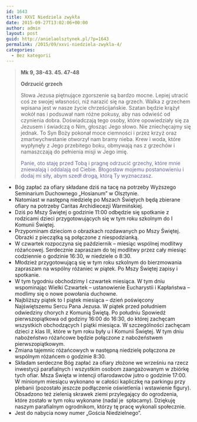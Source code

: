 ```yaml
---
id: 1643
title: XXVI Niedziela zwykła
date: 2015-09-27T13:02:06+00:00
author: admin
layout: post
guid: http://anielaolsztynek.pl/?p=1643
permalink: /2015/09/xxvi-niedziela-zwykla-4/
categories:
  - Bez kategorii
---
```

> **Mk 9, 38-43. 45. 47-48**
> 
> **Odrzucić grzech**
> 
> Słowa Jezusa piętnujące zgorszenie są bardzo mocne. Lepiej utracić coś ze swojej własności, niż narazić się na grzech. Walka z grzechem wpisana jest w nasze życie chrześcijańskie. Szatan będzie krążył wokół nas i podsuwał nam różne pokusy, aby nas odwieść od czynienia dobra. Doświadczają tego osoby, które opowiedziały się za Jezusem i świadczą o Nim, głosząc Jego słowo. Nie zniechęcajmy się jednak. To Syn Boży pokonał moce ciemności i przez krzyż oraz zmartwychwstanie otworzył nam bramy nieba. Krew i woda, które wypłynęły z Jego przebitego boku, obmywają nas z grzechów i namaszczają do pełnienia misji w Jego imię.
> 
> <span style="color: #666699;">Panie, oto staję przed Tobą i pragnę odrzucić grzechy, które mnie zniewalają i oddalają od Ciebie. Błogosław mojemu postanowieniu i dodaj mi siły, abym szedł drogą, którą Ty wyznaczasz.</span>

  * Bóg zapłać za ofiary składane dziś na tacę na potrzeby Wyższego Seminarium Duchownego &#8222;Hosianum&#8221; w Olsztynie.
  * Natomiast w następną niedzielę po Mszach Świętych będą zbierane ofiary na potrzeby Caritas Archidiecezji Warmińskiej.
  * Dziś po Mszy Świętej o godzinie 11:00 odbędzie się spotkanie z rodzicami dzieci przygotowujących się w tym roku szkolnym do I Komunii Świętej.
  * Przypominam dzieciom o obrazkach rozdawanych po Mszy Świętej. Obrazki z pieczątką są połączone z niespodzianką.
  * W czwartek rozpoczyna się październik &#8211; miesiąc wspólnej modlitwy różańcowej. Serdecznie zapraszam do tej modlitwy przez cały miesiąc codziennie o godzinie 16:30, w niedziele o 8:30.
  * Młodzież przygotowującą się w tym roku szkolnym do bierzmowania zapraszam na wspólny różaniec w piątek. Po Mszy Świętej zapisy i spotkanie.
  * W tym tygodniu obchodzimy I czwartek miesiąca. W tym dniu wspominając Wielki Czwartek &#8211; ustanowienie Eucharystii i Kapłaństwa &#8211; modlimy się o nowe powołania duchowne.
  * Najbliższy piątek to I piątek miesiąca &#8211; dzień poświęcony Najświętszemu Sercu Pana Jezusa. W piątek przed południem odwiedziny chorych z Komunią Świętą. Po południu Spowiedź pierwszopiątkowa od godziny 16:00 do 16:30, do której zachęcam wszystkich obchodzących I piątki miesiąca. W szczególności zachęcam dzieci z klas III, które w tym roku były u I Komunii Świętej. W tym dniu nabożeństwo różańcowe będzie połączone z nabożeństwem pierwszopiątkowym.
  * Zmiana tajemnic różańcowych w następną niedzielę połączona ze wspólnym różańcem o godzinie 8:30.
  * Składam serdeczne Bóg zapłać za ofiary złożone we wrześniu na rzecz inwestycji parafialnych i wszystkim osobom zaangażowanym w zbiórkę tych ofiar. Msza Święta w intencji ofiarodawców jutro o godzinie 17:00. W minionym miesiącu wykonano w całości kapliczkę na parkingu przy plebanii (pozostało jeszcze podłączenie oświetlenia i wstawienie figury). Obsadzono też zielenią skrawek ziemi przylegający do ogrodzenia, które zostało w tym roku wykonane (nadal je  spłacamy). Dziękuję naszym parafialnym ogrodnikom, którzy tę pracę wykonali społecznie.
  * Jest do nabycia nowy numer &#8222;Gościa Niedzielnego&#8221;.